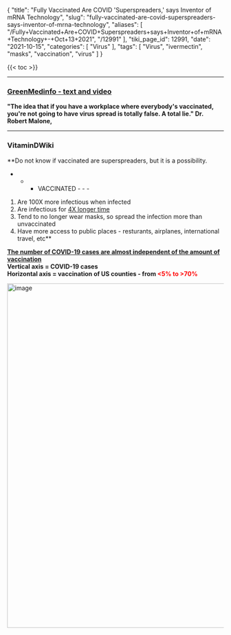 {
    "title": "Fully Vaccinated Are COVID 'Superspreaders,' says Inventor of mRNA Technology",
    "slug": "fully-vaccinated-are-covid-superspreaders-says-inventor-of-mrna-technology",
    "aliases": [
        "/Fully+Vaccinated+Are+COVID+Superspreaders+says+Inventor+of+mRNA+Technology+-+Oct+13+2021",
        "/12991"
    ],
    "tiki_page_id": 12991,
    "date": "2021-10-15",
    "categories": [
        "Virus"
    ],
    "tags": [
        "Virus",
        "ivermectin",
        "masks",
        "vaccination",
        "virus"
    ]
}


{{< toc >}}

---

### [GreenMedinfo - text and video](https://www.greenmedinfo.com/blog/fully-vaccinated-are-covid-super-spreaders-says-inventor-mrna-technology?utm_campaign=Daily%20Newsletter%3A%20Fully%20Vaccinated%20Are%20COVID%20%27Super-Spreaders%2C%27%20Says%20Inventor%20of%20mRNA%20Technology%20%28XKZpj4%29&utm_medium=email&utm_source=Daily%20List&_kx=sQQk9ktp_DNiVZuSlfZI_YTtKRj0pdGey2nSdWtkjco%3D.K2vXAy)

 **"The idea that if you have a workplace where everybody's vaccinated, you're not going to have virus spread is totally false. A total lie." Dr. Robert Malone,** 

---

### VitaminDWiki

<!-- ~tc~ start ~/tc~ -->

 **Do not know if vaccinated are superspreaders, but it is a possibility.  
 - - - VACCINATED - - -   
1) Are 100X more infectious when infected  
2) Are infectious for [4X longer time](/posts/long-haul-vaers-ivermectin-vaccines-etc-drs-seheult-patrick-video-with-table-of-contents)  
3) Tend to no longer wear masks, so spread the infection more than unvaccinated  
4) Have more access to public places - resturants, airplanes, international travel, etc** 

<!-- ~tc~ end ~/tc~ -->

 **[The number of COVID-19 cases are almost independent of the amount of vaccination](/posts/covid-19-cases-vs-vaccination-counties-and-countries)  
Vertical axis = COVID-19 cases  
Horizontal axis = vaccination of US counties - from <span style="color:#F00;"><5% to >70%</span>** 

<img src="https://d378j1rmrlek7x.cloudfront.net/attachments/jpeg/counties.jpg" alt="image" width="800">